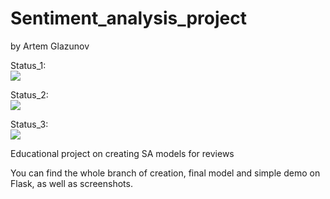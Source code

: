 # Sentiment_analysis_project
by Artem Glazunov

Status_1: <br>
<img src="https://github.com/art-glazunov/Santiment-analysis-project/workflows/CI-CD-pipe/badge.svg?branch=master"><br>

Status_2: <br>
<img src="https://github.com/art-glazunov/Santiment-analysis-project/workflows/CI-CD-pipe-docker/badge.svg?branch=master"><br>

Status_3: <br>
<img src="https://github.com/art-glazunov/Santiment-analysis-project/workflows/CI-CD-pipe-docker2/badge.svg?branch=master"><br>

Educational project on creating SA models for reviews

You can find the whole branch of creation, final model and simple demo on Flask, as well as screenshots.


